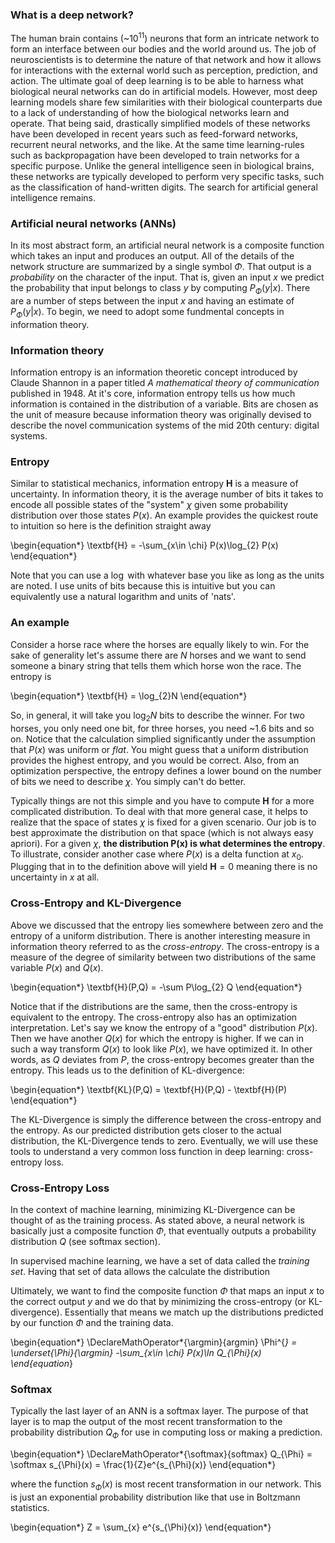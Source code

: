 ### What is a deep network?

The human brain contains (~$10^{11}$) neurons that form an intricate network to form an interface between our bodies and the world around us. The job of neuroscientists is to determine the nature of that network and how it allows for interactions with the external world such as perception, prediction, and action. The ultimate goal of deep learning is to be able to harness what biological neural networks can do in artificial models. However, most deep learning models share few similarities with their biological counterparts due to a lack of understanding of how the biological networks learn and operate. That being said, drastically simplified models of these networks have been developed in recent years such as feed-forward networks, recurrent neural networks, and the like. At the same time learning-rules such as backpropagation have been developed to train networks for a specific purpose. Unlike the general intelligence seen in biological brains, these networks are typically developed to perform very specific tasks, such as the classification of hand-written digits. The search for artificial general intelligence remains.

### Artificial neural networks (ANNs)

In its most abstract form, an artificial neural network is a composite function which takes an input and produces an output. All of the details of the network structure are summarized by a single symbol $\Phi$. That output is a *probability* on the character of the input. That is, given an input $x$ we predict the probability that input belongs to class $y$ by computing $P_{\Phi}(y|x)$. There are a number of steps between the input $x$ and having an estimate of $P_{\Phi}(y|x)$. To begin, we need to adopt some fundmental concepts in information theory.


### Information theory

Information entropy is an information theoretic concept introduced by Claude Shannon in a paper titled *A mathematical theory of communication* published in 1948. At it's core, information entropy tells us how much information is contained in the distribution of a variable. Bits are chosen as the unit of measure because information theory was originally devised to describe the novel communication systems of the mid 20th century: digital systems. 

### Entropy

Similar to statistical mechanics, information entropy $\mathbf{H}$ is a measure of uncertainty. In information theory, it is the average number of bits it takes to encode all possible states of the "system" $\chi$ given some probability distribution over those states $P(x)$. An example provides the quickest route to intuition so here is the definition straight away

\begin{equation*}
\textbf{H} = -\sum_{x\in \chi} P(x)\log_{2} P(x)
\end{equation*}

Note that you can use a $\log$ with whatever base you like as long as the units are noted. I use units of bits because this is intuitive but you can equivalently use a natural logarithm and units of 'nats'.

### An example

Consider a horse race where the horses are equally likely to win. For the sake of generality let's assume there are $N$ horses and we want to send someone a binary string that tells them which horse won the race. The entropy is 

\begin{equation*}
\textbf{H} = \log_{2}N
\end{equation*}

So, in general, it will take you $\log_{2}N$ bits to describe the winner. For two horses, you only need one bit, for three horses, you need ~1.6 bits and so on. Notice that the calculation simplied significantly under the assumption that $P(x)$ was uniform or *flat*. You might guess that a uniform distribution provides the highest entropy, and you would be correct. Also, from an optimization perspective, the entropy defines a lower bound on the number of bits we need to describe $\chi$. You simply can't do better.

Typically things are not this simple and you have to compute $\textbf{H}$ for a more complicated distribution. To deal with that more general case, it helps to realize that the space of states $\chi$ is fixed for a given scenario. Our job is to best approximate the distribution on that space (which is not always easy apriori). For a given $\chi$, **the distribution P(x) is what determines the entropy**. To illustrate, consider another case where $P(x)$ is a delta function at $x_{0}$. Plugging that in to the definition above will yield $\textbf{H} = 0$ meaning there is no uncertainty in $x$ at all.


### Cross-Entropy and KL-Divergence

Above we discussed that the entropy lies somewhere between zero and the entropy of a uniform distribution. There is another interesting measure in information theory referred to as the *cross-entropy*. The cross-entropy is a measure of the degree of similarity between two distributions of the same variable $P(x)$ and $Q(x)$. 

\begin{equation*}
\textbf{H}(P,Q) = -\sum P\log_{2} Q
\end{equation*}

Notice that if the distributions are the same, then the cross-entropy is equivalent to the entropy. The cross-entropy also has an optimization interpretation. Let's say we know the entropy of a "good" distribution $P(x)$. Then we have another $Q(x)$ for which the entropy is higher. If we can in such a way transform $Q(x)$ to look like $P(x)$, we have optimized it. In other words, as $Q$ deviates from $P$, the cross-entropy becomes greater than the entropy. This leads us to the definition of KL-divergence:

\begin{equation*}
\textbf{KL}(P,Q) = \textbf{H}(P,Q) - \textbf{H}(P)
\end{equation*}

The KL-Divergence is simply the difference between the cross-entropy and the entropy. As our predicted distribution gets closer to the actual distribution, the KL-Divergence tends to zero. Eventually, we will use these tools to understand a very common loss function in deep learning: cross-entropy loss.


### Cross-Entropy Loss

In the context of machine learning, minimizing KL-Divergence can be thought of as the training process. As stated above, a neural network is basically just a composite function $\Phi$, that eventually outputs a probability distribution $Q$ (see softmax section).

In supervised machine learning, we have a set of data called the *training set*. Having that set of data allows the calculate the distribution 

Ultimately, we want to find the composite function $\Phi$ that maps an input $x$ to the correct output $y$ and we do that by minimizing the cross-entropy (or KL-divergence). Essentially that means we match up the distributions predicted by our function $\Phi$ and the training data.

\begin{equation*}
\DeclareMathOperator*{\argmin}{argmin}
\Phi^{*} = \underset{\Phi}{\argmin} -\sum_{x\in \chi} P(x)\ln Q_{\Phi}(x)
\end{equation*}

### Softmax

Typically the last layer of an ANN is a softmax layer. The purpose of that layer is to map the output of the most recent transformation to the probability distribution $Q_{\Phi}$ for use in computing loss or making a prediction.

\begin{equation*}
\DeclareMathOperator*{\softmax}{softmax}
Q_{\Phi} = \softmax s_{\Phi}(x) = \frac{1}{Z}e^{s_{\Phi}(x)}
\end{equation*}

where the function $s_{\Phi}(x)$ is most recent transformation in our network. This is just an exponential probability distribution like that use in Boltzmann statistics.

\begin{equation*}
Z = \sum_{x} e^{s_{\Phi}(x)}
\end{equation*}
